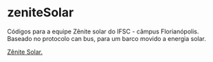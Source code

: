 <h1> zeniteSolar </h1>
<p>
Códigos para a equipe Zênite solar do IFSC - câmpus Florianópolis. <br />
Baseado no protocolo can bus, para um barco movido a energia solar. <br />
</p>
<a href="https://www.facebook.com/zenitesolar">Zênite Solar.</a> <br />
